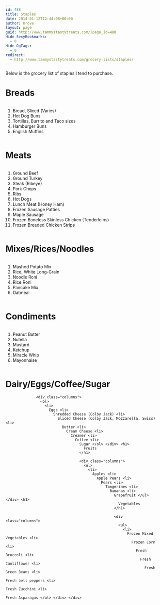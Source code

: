 ```yaml
---
id: 488
title: Staples
date: 2014-01-12T12:44:08+00:00
author: Krove
layout: page
guid: http://www.tammystastytreats.com/?page_id=488
Hide SexyBookmarks:
  - 0
Hide OgTags:
  - 0
redirect:
  - http://www.tammystastytreats.com/grocery-lists/staples/
---
```

Below is the grocery list of staples I tend to purchase.

<div id="lists">
  <h1>
    Breads
  </h1>
  
  <div class="columns">
    <ol>
      <li>
        Bread, Sliced (Varies)
      </li>
      <li>
        Hot Dog Buns
      </li>
      <li>
        Tortillas, Burrito and Taco sizes
      </li>
      <li>
        Hamburger Buns
      </li>
      <li>
        English Muffins
      </li>
    </ol>
  </div>
  
  <h1>
    Meats
  </h1>
  
  <div class="columns">
    <ol>
      <li>
        Ground Beef
      </li>
      <li>
        Ground Turkey
      </li>
      <li>
        Steak (Ribeye)
      </li>
      <li>
        Pork Chops
      </li>
      <li>
        Ribs
      </li>
      <li>
        Hot Dogs
      </li>
      <li>
        Lunch Meat (Honey Ham)
      </li>
      <li>
        Frozen Sausage Patties
      </li>
      <li>
        Maple Sausage
      </li>
      <li>
        Frozen Boneless Skinless Chicken (Tenderloins)
      </li>
      <li>
        Frozen Breaded Chicken Strips
      </li>
    </ol>
  </div>
  
  <h1>
    Mixes/Rices/Noodles
  </h1>
  
  <div class="columns">
    <ol>
      <li>
        Mashed Potato Mix
      </li>
      <li>
        Rice, White Long-Grain
      </li>
      <li>
        Noodle Roni
      </li>
      <li>
        Rice Roni
      </li>
      <li>
        Pancake Mix
      </li>
      <li>
        Oatmeal
      </li>
    </ol>
  </div>
  
  <h1>
    Condiments
  </h1>
  
  <div class="columns">
    <ol>
      <li>
        Peanut Butter <li>
          Nutella <li>
            Mustard <li>
              Ketchup <li>
                Miracle Whip <li>
                  Mayonnaise </ol> </div> <h1>
                    Dairy/Eggs/Coffee/Sugar
                  </h1>
                  
                  <div class="columns">
                    <ol>
                      <li>
                        Eggs <li>
                          Shredded Cheese (Colby Jack) <li>
                            Sliced Cheese (Colby Jack, Mozzarella, Swiss) <li>
                              Butter <li>
                                Cream Cheese <li>
                                  Creamer <li>
                                    Coffee <li>
                                      Sugar </ol> </div> <h1>
                                        Fruits
                                      </h1>
                                      
                                      <div class="columns">
                                        <ul>
                                          <li>
                                            Apples <li>
                                              Apple Pears <li>
                                                Pears <li>
                                                  Tangerines <li>
                                                    Bananas <li>
                                                      Grapefruit </ul> </div> <h1>
                                                        Vegetables
                                                      </h1>
                                                      
                                                      <div class="columns">
                                                        <ul>
                                                          <li>
                                                            Frozen Mixed Vegetables <li>
                                                              Frozen Corn <li>
                                                                Fresh Broccoli <li>
                                                                  Fresh Cauliflower <li>
                                                                    Fresh Green Beans <li>
                                                                      Fresh bell peppers <li>
                                                                        Fresh Zucchini <li>
                                                                          Fresh Asparagus </ul> </div> </div>